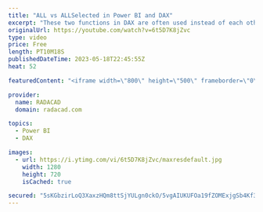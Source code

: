 ```yaml
---
title: "ALL vs ALLSelected in Power BI and DAX"
excerpt: "These two functions in DAX are often used instead of each other; ALL and ALLSELECTED. Their behavior can be similar in some contexts, but it can also be different in other contexts. In this article and video, I'll explain the difference between these two functions and when to use each in DAX for Power"
originalUrl: https://youtube.com/watch?v=6t5D7K8jZvc
type: video
price: Free
length: PT10M18S
publishedDateTime: 2023-05-18T22:45:55Z
heat: 52

featuredContent: "<iframe width=\"800\" height=\"500\" frameborder=\"0\" src=\"https://www.youtube.com/embed/6t5D7K8jZvc\" allow=\"accelerometer; autoplay; encrypted-media; gyroscope; picture-in-picture\" allowfullscreen></iframe>"

provider:
  name: RADACAD
  domain: radacad.com

topics:
  - Power BI
  - DAX

images:
  - url: https://i.ytimg.com/vi/6t5D7K8jZvc/maxresdefault.jpg
    width: 1280
    height: 720
    isCached: true

secured: "5sKGbzirLoQ3XaxzHQm8ttSjYULgn0ckO/5vgAIUKUFOa19fZOMExjgSb4Kf3EPOpmPjuI/tZHSDeK7Gqsb+oBF/Ik+ep0Epb+EW6FsNxAsJsBp5DV04hMnydZgowuR3SUFt2s7SSQ3/UbxANQwirsVnI5Ei9jooERgJbCZWFcRj4n7pUSrHLBwdk3csNtltrVzHHI9Z40r9YhTuMUwc6s5rWX+nLg3XP6MVK73Y2gX09Z564APpyW/b5f8ZTY3QsyAexY2YP6zm3999hT3NpLIfork2ilqSa+64xcUpvnhwANnhfBZkyef+RxSDwjO41j0rZ3LcZy/YpvsiR/99XJ/UZDz0vEmJKnHPD1gqI3EIwbdyK5gmhiKy+9hYTNq14Haect0dgKz+buOdziQB8mLjQP4kmRDO0sgNjJm8XN4=;ULQNuO4YdiJkBT616Hb0Lw=="
---
```


